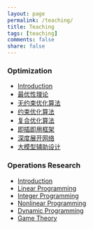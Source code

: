 ```yaml
---
layout: page
permalink: /teaching/
title: Teaching
tags: [teaching]
comments: false
share: false
---
```




### Optimization

- <a href="../teaching/现代优化方法/绪论.pdf" class="textlink" target="_blank">Introduction </a> <br>
- <a href="../teaching/现代优化方法/最优化理论.pdf" class="textlink" target="_blank">最优性理论 </a> <br>
- <a href="../teaching/现代优化方法/无约束优化算法.pdf" class="textlink" target="_blank">无约束优化算法 </a> <br>
- <a href="../teaching/现代优化方法/约束优化算法.pdf" class="textlink" target="_blank">约束优化算法 </a> <br>
- <a href="../teaching/现代优化方法/复合优化算法.pdf" class="textlink" target="_blank">复合优化算法 </a> <br>
- <a href="../teaching/现代优化方法/即插即用框架.pdf" class="textlink" target="_blank">即插即用框架 </a> <br>
- <a href="../teaching/现代优化方法/深度展开网络.pdf" class="textlink" target="_blank">深度展开网络 </a> <br>
- <a href="../teaching/现代优化方法/大模型辅助设计.pdf" class="textlink" target="_blank">大模型辅助设计 </a> <br>





### Operations Research 

- <a href="../teaching/运筹学/引言.pdf" class="textlink" target="_blank">Introduction</a> <br>
- <a href="../teaching/运筹学/线性规划.pdf" class="textlink" target="_blank">Linear Programming</a> <br>
- <a href="../teaching/运筹学/整数规划.pdf" class="textlink" target="_blank">Integer Programming</a> <br>
- <a href="../teaching/运筹学/非线性规划.pdf" class="textlink" target="_blank">Nonlinear Programming</a> <br>
- <a href="../teaching/运筹学/动态规划.pdf" class="textlink" target="_blank">Dynamic Programming</a> <br>
- <a href="../teaching/运筹学/对策论.pdf" class="textlink" target="_blank">Game Theory</a> <br><br>

